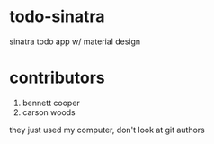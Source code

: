 # todo-sinatra
sinatra todo app w/ material design

# contributors

1. bennett cooper
2. carson woods

they just used my computer, don't look at git authors

